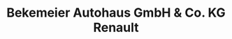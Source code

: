 ---
title: "Bekemeier Autohaus GmbH & Co. KG Renault"
url: /luebbecke/bekemeier-autohaus-gmbh-und-co-kg-renault/
shop: Autohaus
---